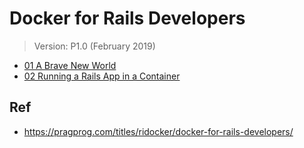 # Docker for Rails Developers

> Version: P1.0 (February 2019)


* [01 A Brave New World](./01/)
* [02 Running a Rails App in a Container](./02/)


## Ref

* <https://pragprog.com/titles/ridocker/docker-for-rails-developers/>




